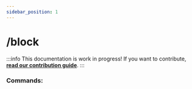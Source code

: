 ```yaml
---
sidebar_position: 1
---
```


# /block
:::info
This documentation is work in progress!
If you want to contribute, [**read our contribution guide**](../../../opensource.md).
:::

### Commands: